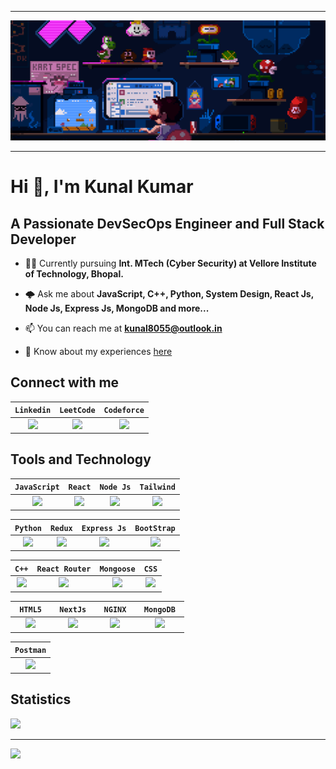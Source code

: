 ----

![Welcome Banner](./Github_Readme_Banner.gif)

----

# Hi 👋, I'm Kunal Kumar

## A Passionate DevSecOps Engineer and Full Stack Developer
+ 👨‍🎓 Currently pursuing **Int. MTech (Cyber Security) at Vellore Institute of Technology, Bhopal.**
  
+ 🌩️ Ask me about **JavaScript, C++, Python, System Design, React Js, Node Js, Express Js, MongoDB and more...**
  
+ 📫 You can reach me at **kunal8055@outlook.in**
  
+ 📄 Know about my experiences [here](https://docs.google.com/document/d/1fdY7zZ2CkD_FJXzuqBc_B3Nxxo2osILyfx_kZ2npcMA/edit?usp=sharing)
  
## Connect with me
|`Linkedin`|`LeetCode`|`Codeforce`|
|:-:|:-:|:-:|
| [<img src="https://i.imgur.com/WwDcsTH.png" height="50"/>](https://linkedin.com/in/kunal-kumar-384613249) | [<img src="https://i.imgur.com/cNDHZsY.png" height="50"/>](https://www.leetcode.com/bytesblaze) | [<img src="https://i.imgur.com/cDFWpN1.png" height="50"/>](https://codeforces.com/profile/CodesByKunal) |

## Tools and Technology

|`JavaScript`|`React`|`Node Js`|`Tailwind`|
|:-:|:-:|:-:|:-:|
|<img src="https://i.imgur.com/65D17XD.png" height="50" />|<img src="https://i.imgur.com/bMU0kgU.png" height="50" />|<img src="https://i.imgur.com/SUEH8vw.png" height="50" />|<img src="https://i.imgur.com/okK2H1G.png" height="50"/>|

|`Python`|`Redux`|`Express Js`|`BootStrap`|
|:-:|:-:|:-:|:-:|
|<img src="https://i.imgur.com/9L3vk3H.png" height="50"/>|<img src="https://i.imgur.com/hy0IXjH.png" height="50" />|<img src="https://i.imgur.com/UWZEhx4.png" height="50"/>|<img src="https://i.imgur.com/dZJL56V.png" height="50"/>|

|`C++`|`React Router`|`Mongoose`|`CSS`|
|:-:|:-:|:-:|:-:|
|<img src="https://i.imgur.com/w9cX7Wp.png" height="50"/>|<img src="https://www.svgrepo.com/show/354262/react-router.svg" height="50"/>|<img src="https://i.imgur.com/TMPr1TJ.png" height="50"/>|<img src="https://i.imgur.com/Di4Ib7U.png" height="50"/>|

|`  HTML5  `|`  NextJs  `|`  NGINX  `|`  MongoDB  `|
|:-:|:-:|:-:|:-:|
|<img src="https://i.imgur.com/HAL4X2C.png" height="50" />|<img src="https://www.svgrepo.com/show/342062/next-js.svg"  height="50"/>|<img src="https://i.imgur.com/LE2SuJV.png" height="50" />|<img src="https://i.imgur.com/NJ5Rimn.png" height="50" />|

|`Postman`|
|:-:|
|<img src="https://i.imgur.com/NuLQw8v.png" height="50"/>|

## Statistics
![](https://github-readme-stats.vercel.app/api/top-langs?username=CodesByKunal&show_icons=true&locale=en&layout=compact)

----
![](https://github-readme-stats.vercel.app/api?username=CodesByKunal&show_icons=true&locale=en)

